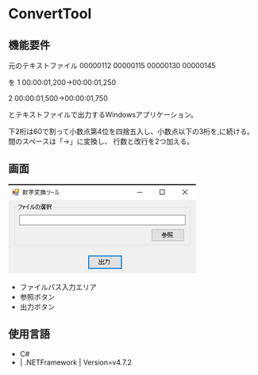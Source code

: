 # ConvertTool

## 機能要件
元のテキストファイル
00000112 00000115
00000130 00000145

を
1
00:00:01,200->00:00:01,250


2
00:00:01,500->00:00:01,750

とテキストファイルで出力するWindowsアプリケーション。

下2桁は60で割って小数点第4位を四捨五入し、小数点以下の3桁を,に続ける。
間のスペースは「->」に変換し、
行数と改行を2つ加える。

## 画面

![画面](https://github.com/TakedaRyota/ConvertTool/blob/main/image/pic_01.png)

- ファイルパス入力エリア
- 参照ボタン
- 出力ボタン

## 使用言語

- C#
- | .NETFramework
  | Version=v4.7.2
